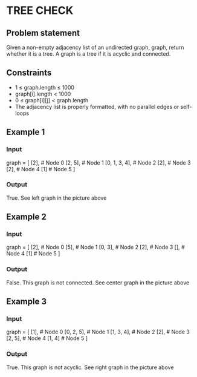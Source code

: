 # TREE CHECK

## Problem statement

Given a non-empty adjacency list of an undirected graph, graph, return whether it is a tree. A graph is a tree if it is
acyclic and connected.

## Constraints

- 1 ≤ graph.length ≤ 1000
- graph[i].length < 1000
- 0 ≤ graph[i][j] < graph.length
- The adjacency list is properly formatted, with no parallel edges or self-loops

## Example 1

### Input

graph = [
[2],            # Node 0
[2, 5],         # Node 1
[0, 1, 3, 4],   # Node 2
[2],            # Node 3
[2],            # Node 4
[1]             # Node 5
]

### Output

True.
See left graph in the picture above

## Example 2

### Input

graph = [
[2],        # Node 0
[5],        # Node 1
[0, 3],     # Node 2
[2],        # Node 3
[],         # Node 4
[1]         # Node 5
]

### Output

False.
This graph is not connected. See center graph in the picture above

## Example 3

### Input

graph = [
[1],        # Node 0
[0, 2, 5],  # Node 1
[1, 3, 4],  # Node 2
[2],        # Node 3
[2, 5],     # Node 4
[1, 4]      # Node 5
]

### Output

True.
This graph is not acyclic. See right graph in the picture above